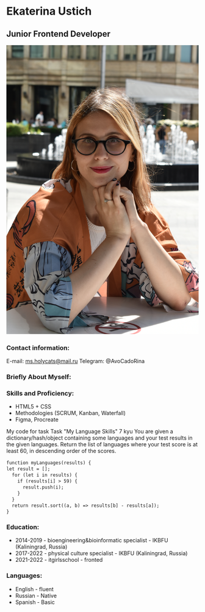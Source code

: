 # Ekaterina Ustich
## Junior Frontend Developer

![Ekaterina](photo.JPG "Ekaterina's photo")

### Contact information:

E-mail: ms.holycats@mail.ru
Telegram: @AvoCadoRina

### Briefly About Myself:

### Skills and Proficiency:

* HTML5 + CSS
* Methodologies (SCRUM, Kanban, Waterfall)
* Figma, Procreate

My code for task Task "My Language Skills" 7 kyu
You are given a dictionary/hash/object containing some languages and your test results in the given languages. Return the list of languages where your test score is at least 60, in descending order of the scores.

```
function myLanguages(results) {
let result = [];  
  for (let i in results) {
    if (results[i] > 59) {
      result.push(i);
    }
  }
  return result.sort((a, b) => results[b] - results[a]);
}
```

### Education:

* 2014-2019 - bioengineering&bioinformatic specialist - IKBFU (Kaliningrad, Russia)
* 2017-2022 - physical culture specialist - IKBFU (Kaliningrad, Russia)
* 2021-2022 - itgirlsschool - fronted 

### Languages:
* English - fluent
* Russian - Native
* Spanish - Basic
